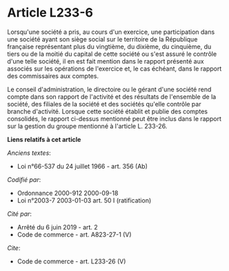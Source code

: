 # Article L233-6

Lorsqu'une société a pris, au cours d'un exercice, une participation dans une société ayant son siège social sur le
territoire de la République française représentant plus du vingtième, du dixième, du cinquième, du tiers ou de la moitié du
capital de cette société ou s'est assuré le contrôle d'une telle société, il en est fait mention dans le rapport présenté aux
associés sur les opérations de l'exercice et, le cas échéant, dans le rapport des commissaires aux comptes. 

Le conseil d'administration, le directoire ou le gérant d'une société rend compte dans son rapport de l'activité et des
résultats de l'ensemble de la société, des filiales de la société et des sociétés qu'elle contrôle par branche d'activité.
Lorsque cette société établit et publie des comptes consolidés, le rapport ci-dessus mentionné peut être inclus dans le
rapport sur la gestion du groupe mentionné à l'article L. 233-26.

**Liens relatifs à cet article**

_Anciens textes_:

  - Loi n°66-537 du 24 juillet 1966 - art. 356 (Ab)

_Codifié par_:

  - Ordonnance 2000-912 2000-09-18
  - Loi n°2003-7 2003-01-03 art. 50 I (ratification)

_Cité par_:

  - Arrêté du 6 juin 2019 - art. 2
  - Code de commerce - art. A823-27-1 (V)

_Cite_:

  - Code de commerce - art. L233-26 (V)
